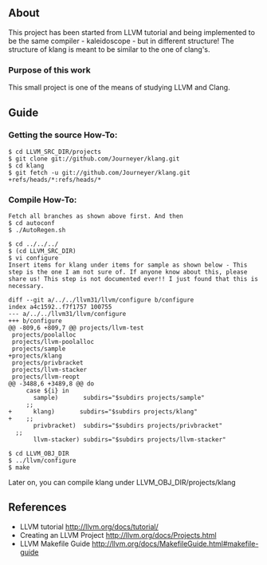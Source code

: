 
## About
This project has been started from LLVM tutorial and being implemented to be the same compiler - kaleidoscope - but in different structure!
The structure of klang is meant to be similar to the one of clang's.

### Purpose of this work
This small project is one of the means of studying LLVM and Clang.

## Guide
### Getting the source How-To:

```
$ cd LLVM_SRC_DIR/projects
$ git clone git://github.com/Journeyer/klang.git
$ cd klang
$ git fetch -u git://github.com/Journeyer/klang.git +refs/heads/*:refs/heads/*
```

### Compile How-To:

```
Fetch all branches as shown above first. And then
$ cd autoconf
$ ./AutoRegen.sh
```

```
$ cd ../../../
$ (cd LLVM_SRC_DIR)
$ vi configure
Insert items for klang under items for sample as shown below - This step is the one I am not sure of. If anyone know about this, please share us! This step is not documented ever!! I just found that this is necessary.
```

```
diff --git a/../../llvm31/llvm/configure b/configure
index a4c1592..f7f1757 100755
--- a/../../llvm31/llvm/configure
+++ b/configure
@@ -809,6 +809,7 @@ projects/llvm-test
 projects/poolalloc
 projects/llvm-poolalloc
 projects/sample
+projects/klang
 projects/privbracket
 projects/llvm-stacker
 projects/llvm-reopt
@@ -3488,6 +3489,8 @@ do
     case ${i} in
       sample)       subdirs="$subdirs projects/sample"
     ;;
+      klang)       subdirs="$subdirs projects/klang"
+    ;;
       privbracket)  subdirs="$subdirs projects/privbracket"
  ;;
       llvm-stacker) subdirs="$subdirs projects/llvm-stacker"
```

```
$ cd LLVM_OBJ_DIR
$ ../llvm/configure
$ make
```

Later on, you can compile klang under LLVM_OBJ_DIR/projects/klang


## References
- LLVM tutorial               http://llvm.org/docs/tutorial/
- Creating an LLVM Project    http://llvm.org/docs/Projects.html
- LLVM Makefile Guide         http://llvm.org/docs/MakefileGuide.html#makefile-guide

